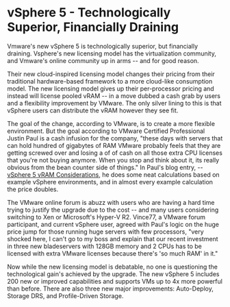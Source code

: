 # vSphere 5 - Technologically Superior, Financially Draining

Vmware's new vSphere 5 is technologically superior, but financially draining. Vsphere's new licensing model has the virtualization community, and Vmware's online community up in arms -- and for good reason.

Their new cloud-inspired licensing model changes their pricing from their traditional hardware-based framework to a more cloud-like consumption model. The new licensing model gives up their per-processor pricing and instead will license pooled vRAM -- in a move dubbed a cash grab by users and a flexibility improvement by VMware. The only silver lining to this is that vSphere users can distribute the vRAM however they see fit.

The goal of the change, according to VMware, is to create a more flexible environment. But the goal according to VMware Certified Professional Justin Paul is a cash infusion for the company, "these days with servers that can hold hundred of gigabytes of RAM VMware probably feels that they are getting screwed over and losing a of of cash on all those extra CPU licenses that you're not buying anymore. When you stop and think about it, its really obvious from the bean counter side of things." In Paul's blog entry, -- <a href="http://jpaul.me/?p=2022">vSphere 5 vRAM Considerations</a>, he does some neat calculations based on example vSphere environments, and in almost every example calculation the price doubles.

The VMware online forum is abuzz with users who are having a hard time trying to justify the upgrade due to the cost -- and many users considering switching to Xen or Microsoft's Hyper-V R2. Vince77, a VMware forum participant, and current vSphere user, agreed with Paul's logic on the huge price jump for those running huge servers with few processors, "very shocked here, I can't go to my boss and explain that our recent investment in three new bladeservers with 128GB memory and 2 CPUs has to be licensed with extra VMware licenses because there's 'so much RAM' in it."

Now while the new licensing model is debatable, no one is questioning the technological gain's achieved by the upgrade. The new vSphere 5 includes 200 new or improved capabilities and supports VMs up to 4x more powerful than before. There are also three new major improvements: Auto-Deploy, Storage DRS, and Profile-Driven Storage.
